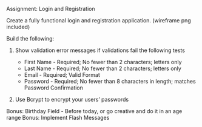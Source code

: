 Assignment: Login and Registration

Create a fully functional login and registration application. (wireframe png included)

Build the following:
1. Show validation error messages if validations fail the following tests
    * First Name - Required; No fewer than 2 characters; letters only
    * Last Name - Required; No fewer than 2 characters; letters only
    * Email - Required; Valid Format
    * Password - Required; No fewer than 8 characters in length; matches Password Confirmation

2. Use Bcrypt to encrypt your users’ passwords

Bonus: Birthday Field - Before today, or go creative and do it in an age range
Bonus: Implement Flash Messages
